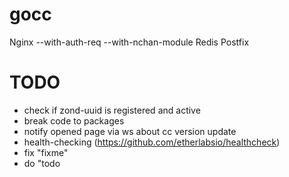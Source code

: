 # gocc

Nginx --with-auth-req --with-nchan-module
Redis
Postfix

# TODO
- check if zond-uuid is registered and active
- break code to packages
- notify opened page via ws about cc version update
- health-checking (https://github.com/etherlabsio/healthcheck)
- fix "fixme"
- do "todo
